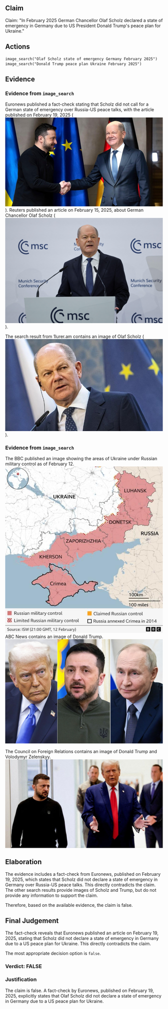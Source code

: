 ## Claim
Claim: "In February 2025 German Chancellor Olaf Scholz declared a state of emergency in Germany due to US President Donald Trump's peace plan for Ukraine."

## Actions
```
image_search("Olaf Scholz state of emergency Germany February 2025")
image_search("Donald Trump peace plan Ukraine February 2025")
```

## Evidence
### Evidence from `image_search`
Euronews published a fact-check stating that Scholz did not call for a German state of emergency over Russia-US peace talks, with the article published on February 19, 2025 (![image 6414](media/2025-08-29_22-46-1756507594-511420.jpg)). Reuters published an article on February 15, 2025, about German Chancellor Olaf Scholz (![image 6415](media/2025-08-29_22-46-1756507594-724538.jpg)).

The search result from 1lurer.am contains an image of Olaf Scholz (![image 6417](media/2025-08-29_22-46-1756507595-522486.jpg)).


### Evidence from `image_search`
The BBC published an image showing the areas of Ukraine under Russian military control as of February 12. ![image 6419](media/2025-08-29_22-46-1756507604-234822.jpg) ABC News contains an image of Donald Trump. ![image 6422](media/2025-08-29_22-46-1756507605-557971.jpg)

The Council on Foreign Relations contains an image of Donald Trump and Volodymyr Zelenskyy. ![image 6424](media/2025-08-29_22-46-1756507605-876903.jpg)


## Elaboration
The evidence includes a fact-check from Euronews, published on February 19, 2025, which states that Scholz did not declare a state of emergency in Germany over Russia-US peace talks. This directly contradicts the claim. The other search results provide images of Scholz and Trump, but do not provide any information to support the claim.

Therefore, based on the available evidence, the claim is false.


## Final Judgement
The fact-check reveals that Euronews published an article on February 19, 2025, stating that Scholz did not declare a state of emergency in Germany due to a US peace plan for Ukraine. This directly contradicts the claim.

The most appropriate decision option is `false`.


### Verdict: FALSE

### Justification
The claim is false. A fact-check by Euronews, published on February 19, 2025, explicitly states that Olaf Scholz did not declare a state of emergency in Germany due to a US peace plan for Ukraine.
